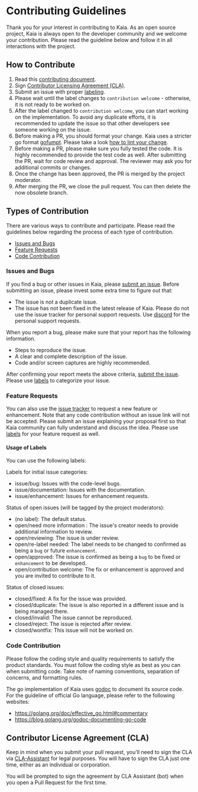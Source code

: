 # Contributing Guidelines

Thank you for your interest in contributing to Kaia. As an open source project, Kaia is always open to the developer community and we welcome your contribution. Please read the guideline below and follow it in all interactions with the project.

## How to Contribute

1. Read this [contributing document](./CONTRIBUTING.md).
2. Sign [Contributor Licensing Agreement (CLA)](#contributor-license-agreement-cla).
3. Submit an issue with proper [labeling](#usage-of-labels).
4. Please wait until the label changes to `contribution welcome` - otherwise, it is not ready to be worked on.
5. After the label changed to `contribution welcome`, you can start working on the implementation. To avoid any duplicate efforts, it is recommended to update the issue so that other developers see someone working on the issue.
6. Before making a PR, you should format your change. Kaia uses a stricter go format [gofumpt](https://github.com/mvdan/gofumpt). Please take a look [how to lint your change](HOW-TO-LINT-YOUR-CHANGE.md).
7. Before making a PR, please make sure you fully tested the code. It is highly recommended to provide the test code as well. After submitting the PR, wait for code review and approval. The reviewer may ask you for additional commits or changes.
8. Once the change has been approved, the PR is merged by the project moderator.
9. After merging the PR, we close the pull request. You can then delete the now obsolete branch.

## Types of Contribution
There are various ways to contribute and participate. Please read the guidelines below regarding the process of each type of contribution.

-   [Issues and Bugs](#issues-and-bugs)
-   [Feature Requests](#feature-requests)
-   [Code Contribution](#code-contribution)

### Issues and Bugs

If you find a bug or other issues in Kaia, please [submit an issue](https://github.com/kaiachain/kaia/issues). Before submitting an issue, please invest some extra time to figure out that:

- The issue is not a duplicate issue.
- The issue has not been fixed in the latest release of Kaia.
Please do not use the issue tracker for personal support requests. Use [discord](https://discord.gg/kaiachain) for the personal support requests.

When you report a bug, please make sure that your report has the following information.
- Steps to reproduce the issue.
- A clear and complete description of the issue.
- Code and/or screen captures are highly recommended.

After confirming your report meets the above criteria, [submit the issue](https://github.com/kaiachain/kaia/issues). Please use [labels](#usage-of-labels) to categorize your issue.

### Feature Requests

You can also use the [issue tracker](https://github.com/kaiachain/kaia/issues) to request a new feature or enhancement. Note that any code contribution without an issue link will not be accepted. Please submit an issue explaining your proposal first so that Kaia community can fully understand and discuss the idea. Please use [labels](#usage-of-labels) for your feature request as well.

#### Usage of Labels

You can use the following labels:

Labels for initial issue categories:

- issue/bug: Issues with the code-level bugs.
- issue/documentation: Issues with the documentation.
- issue/enhancement: Issues for enhancement requests.

Status of open issues (will be tagged by the project moderators):

- (no label): The default status.
- open/need more information : The issue's creator needs to provide additional information to review.
- open/reviewing: The issue is under review.
- open/re-label needed: The label needs to be changed to confirmed as being a `bug` or future `enhancement`.
- open/approved: The issue is confirmed as being a `bug` to be fixed or `enhancement` to be developed.
- open/contribution welcome: The fix or enhancement is approved and you are invited to contribute to it.

Status of closed issues:

- closed/fixed: A fix for the issue was provided.
- closed/duplicate: The issue is also reported in a different issue and is being managed there.
- closed/invalid: The issue cannot be reproduced.
- closed/reject: The issue is rejected after review.
- closed/wontfix: This issue will not be worked on.

### Code Contribution

Please follow the coding style and quality requirements to satisfy the product standards. You must follow the coding style as best as you can when submitting code. Take note of naming conventions, separation of concerns, and formatting rules.

The go implementation of Kaia uses [godoc](https://godoc.org/golang.org/x/tools/cmd/godoc)
to document its source code. For the guideline of official Go language, please
refer to the following websites:
- https://golang.org/doc/effective_go.html#commentary
- https://blog.golang.org/godoc-documenting-go-code

## Contributor License Agreement (CLA)

Keep in mind when you submit your pull request, you'll need to sign the CLA via [CLA-Assistant](https://gist.github.com/kaiachain-dev/bbf65cc330275c057463c4c94ce787a6) for legal purposes. You will have to sign the CLA just one time, either as an individual or corporation.

You will be prompted to sign the agreement by CLA Assistant (bot) when you open a Pull Request for the first time.
